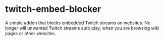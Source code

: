 # twitch-embed-blocker
A simple addon that blocks embedded Twitch streams on websites. No longer will unwanted Twitch streams auto play, when you are browsing wiki pages or other websites.
